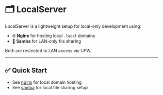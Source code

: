 # 🗂️ LocalServer

LocalServer is a lightweight setup for local-only development using:

- 🌐 **Nginx** for hosting local `.local` domains
- 📧 **Samba** for LAN-only file sharing

Both are restricted to LAN access via UFW.

---

## ✅ Quick Start

- See [nginx](./nginx/README.MD) for local domain hosting
- See [samba](./samba/README.MD) for local file sharing setup

